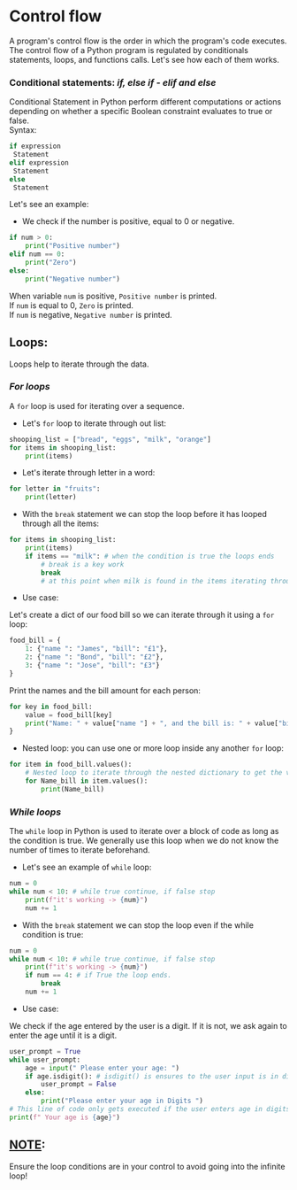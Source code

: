# Control flow
A program's control flow is the order in which the program's code executes. The control flow of a Python program is regulated by conditionals statements, loops, and functions calls. Let's see how each of them works.

### Conditional statements: *if, else if - elif and else*
Conditional Statement in Python perform different computations or actions depending on whether a specific Boolean constraint evaluates to true or false. <br/>
Syntax:<br/>
````python
if expression
 Statement
elif expression 
 Statement
else
 Statement
````
Let's see an example:
- We check if the number is positive, equal to 0 or negative.<br/>
````python
if num > 0:
    print("Positive number")
elif num == 0:
    print("Zero")
else:
    print("Negative number")
````
When variable `num` is positive, `Positive number` is printed. <br/>
If `num` is equal to 0, `Zero` is printed. <br/>
If `num` is negative, `Negative number` is printed.

## Loops:
Loops help to iterate through the data.

### *For loops*
A `for` loop is used for iterating over a sequence.

- Let's `for` loop to iterate through out list:
```` python
shooping_list = ["bread", "eggs", "milk", "orange"]
for items in shooping_list:
    print(items)
````
- Let's iterate through letter in a word:
```` python
for letter in "fruits":
    print(letter)
````
- With the `break` statement we can stop the loop before it has looped through all the items:
```` python
for items in shooping_list:
    print(items)
    if items == "milk": # when the condition is true the loops ends
        # break is a key work
        break
        # at this point when milk is found in the items iterating through the shooping_list the loop will stop
````
- Use case:<br/>

Let's create a dict of our food bill so we can iterate through it using a `for` loop: <br/>
```` python
food_bill = {
    1: {"name ": "James", "bill": "£1"},
    2: {"name ": "Bond", "bill": "£2"},
    3: {"name ": "Jose", "bill": "£3"}
}
````
Print the names and the bill amount for each person:
```` python
for key in food_bill:
    value = food_bill[key]
    print("Name: " + value["name "] + ", and the bill is: " + value["bill"])
}
````
- Nested loop: you can use one or more loop inside any another `for` loop:
```` python
for item in food_bill.values():
    # Nested loop to iterate through the nested dictionary to get the value of bill by name
    for Name_bill in item.values():
        print(Name_bill)
````
### *While loops*
The `while` loop in Python is used to iterate over a block of code as long as the condition is true. We generally use this loop when we do not know the number of times to iterate beforehand.
- Let's see an example of `while` loop:
```` python
num = 0
while num < 10: # while true continue, if false stop
    print(f"it's working -> {num}")
    num += 1
````
- With the `break` statement we can stop the loop even if the while condition is true:
```` python
num = 0
while num < 10: # while true continue, if false stop
    print(f"it's working -> {num}")
    if num == 4: # if True the loop ends.
        break
    num += 1
````
- Use case: <br/>

We check if the age entered by the user is a digit.
If it is not, we ask again to enter the age until it is a digit.  
```` python
user_prompt = True
while user_prompt:
    age = input(" Please enter your age: ")
    if age.isdigit(): # isdigit() is ensures to the user input is in digits
        user_prompt = False
    else:
        print("Please enter your age in Digits ")
# This line of code only gets executed if the user enters age in digits
print(f" Your age is {age}")
````
## <u>NOTE</u>:
Ensure the loop conditions are in your control to avoid going into the infinite loop!
